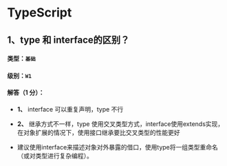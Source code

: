 # TypeScript

## 1、type 和 interface的区别？

#### 类型：`基础`

#### 级别：`W1`

#### 解答（1 分）：

- **1、** interface 可以重复声明，type 不行

- **2、** 继承方式不一样，type 使用交叉类型方式，interface使用extends实现，在对象扩展的情况下，使用接口继承要比交叉类型的性能更好

- 建议使用interface来描述对象对外暴露的借口，使用type将一组类型重命名（或对类型进行复杂编程）。
